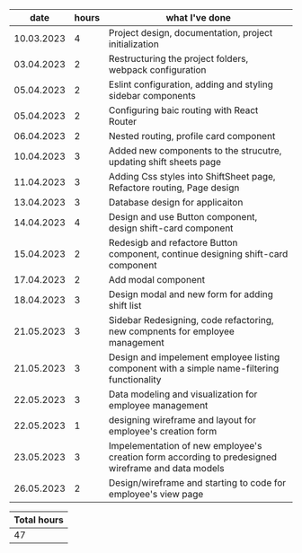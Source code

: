 | date  |  hours |  what I've done |
|---|---|---|
|10.03.2023  | 4 |  Project design, documentation, project initialization |
|03.04.2023  | 2 |  Restructuring the project folders, webpack configuration |
|05.04.2023  | 2 |  Eslint configuration, adding and styling sidebar components |
|05.04.2023  | 2 |  Configuring baic routing with React Router |
|06.04.2023  | 2 |  Nested routing, profile card component |
|10.04.2023  | 3 |  Added new components to the strucutre, updating shift sheets page |
|11.04.2023  | 3 |  Adding Css styles into ShiftSheet page, Refactore routing, Page design |
|13.04.2023  | 3 |  Database design for applicaiton|
|14.04.2023  | 4 |  Design and use Button component, design shift-card component|
|15.04.2023  | 2 |  Redesigb and refactore Button component, continue designing shift-card component|
|17.04.2023  | 2 |  Add modal component |
|18.04.2023  | 3 |  Design modal and new form for adding shift list |
|21.05.2023  | 3 |  Sidebar Redesigning, code refactoring, new compnents for employee management|
|21.05.2023  | 3 |  Design and impelement employee listing component with a simple name-filtering functionality|
|22.05.2023  | 3 |  Data modeling and visualization for employee management|
|22.05.2023  | 1 |  designing wireframe and layout for employee's creation form|
|23.05.2023  | 3 |  Impelementation of new employee's creation form according to predesigned wireframe and data models|
|26.05.2023  | 2 |  Design/wireframe and starting to code for employee's view page|

| Total hours |
|-------------|
|     47    |